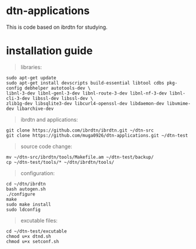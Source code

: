 # dtn-applications

This is code based on ibrdtn for studying.


# installation guide

> libraries:

    sudo apt-get update
    sudo apt-get install devscripts build-essential libtool cdbs pkg-config debhelper autotools-dev \
    libnl-3-dev libnl-genl-3-dev libnl-route-3-dev libnl-nf-3-dev libnl-cli-3-dev libssl-dev libssl-dev \
    zlib1g-dev libsqlite3-dev libcurl4-openssl-dev libdaemon-dev libvmime-dev libarchive-dev

> ibrdtn and applications:

    git clone https://github.com/ibrdtn/ibrdtn.git ~/dtn-src
    git clone https://github.com/muga0926/dtn-applications.git ~/dtn-test

> source code change:

    mv ~/dtn-src/ibrdtn/tools/Makefile.am ~/dtn-test/backup/
    cp ~/dtn-test/tools/* ~/dtn/ibrdtn/tools/
 

> configuration:

    cd ~/dtn/ibrdtn
    bash autogen.sh
    ./configure
    make
    sudo make install
    sudo ldconfig

> excutable files:

    cd ~/dtn-test/excutable
    chmod u+x dtnd.sh
    chmod u+x setconf.sh
